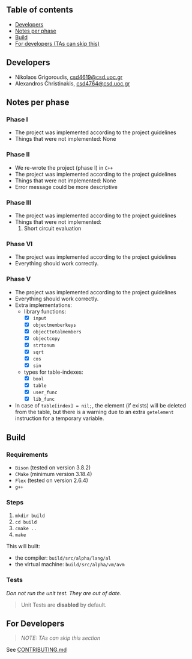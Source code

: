 ## Table of contents

- [Developers](#developers)
- [Notes per phase](#notes-per-phase)
- [Build](#build)
- [For developers (TAs can skip this)](#for-developers)

## Developers

- Nikolaos Grigoroudis, csd4619@csd.uoc.gr
- Alexandros Christinakis, csd4764@csd.uoc.gr

## Notes per phase

### Phase I

- The project was implemented according to the project guidelines
- Things that were not implemented: None

### Phase II

- We re-wrote the project (phase I) in `C++`
- The project was implemented according to the project guidelines
- Things that were not implemented: None
- Error message could be more descriptive

### Phase III

- The project was implemented according to the project guidelines
- Things that were not implemented:
  1. Short circuit evaluation

### Phase VI

- The project was implemented according to the project guidelines
- Everything should work correctly.

### Phase V

- The project was implemented according to the project guidelines
- Everything should work correctly.
- Extra implementations:
  - library functions:
    - [X] `input`
    - [X] `objectmemberkeys`
    - [X] `objecttotalmembers`
    - [X] `objectcopy`
    - [X] `strtonum`
    - [X] `sqrt`
    - [X] `cos`
    - [X] `sin`
  - types for table-indexes:
    - [X] `bool`
    - [X] `table`
    - [X] `user_func`
    - [X] `lib_func`
- In case of `table[index] = nil;`, the element (if exists) will be deleted from
the table, but there is a warning due to an extra `getelement` instruction for
a temporary variable.

## Build

### Requirements
- `Bison` (tested on version 3.8.2)
- `CMake` (minimum version 3.18.4)
- `Flex` (tested on version 2.6.4)
- `g++`

### Steps
1. `mkdir build`
2. `cd build`
3. `cmake ..`
4. `make`

This will built:
- the compiler: `build/src/alpha/lang/al`
- the virtual machine: `build/src/alpha/vm/avm`

### Tests

*Don not run the unit test. They are out of date.*

> Unit Tests are **disabled** by default.

## For Developers

> *NOTE: TAs can skip this section*

See [CONTRIBUTING.md](CONTRIBUTING.md)
